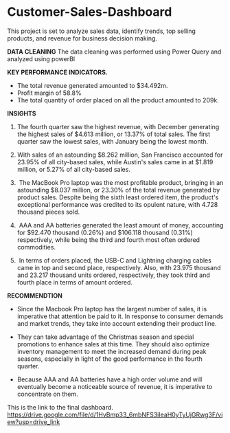 # Customer-Sales-Dashboard

This project is set to analyze sales data, identify trends, top selling products, and revenue for business decision making.

**DATA CLEANING**
The data cleaning was performed using Power Query and analyzed using powerBI

**KEY PERFORMANCE INDICATORS.**
- The total revenue generated amounted to $34.492m.
- Profit margin of 58.8%
- The total quantity of order placed on all the product amounted to 209k.

**INSIGHTS**
1.  The fourth quarter saw the highest revenue, with December generating the highest sales of $4.613 million, or 13.37% of total sales. The first quarter saw the lowest sales, with January being the lowest month.

2.  With sales of an astounding $8.262 million, San Francisco accounted for 23.95% of all city-based sales, while Austin's sales came in at $1.819 million, or 5.27% of all city-based sales.
 
3.  The MacBook Pro laptop was the most profitable product, bringing in an astounding $8.037 million, or 23.30% of the total revenue generated by product sales. Despite being the sixth least ordered item, the product's exceptional performance was credited to its opulent nature, with 4.728 thousand pieces sold.

4.  AAA and AA batteries generated the least amount of money, accounting for $92.470 thousand (0.26%) and $106.118 thousand (0.31%) respectively, while being the third and fourth most often ordered commodities.

5.  In terms of orders placed, the USB-C and Lightning charging cables came in top and second place, respectively. Also, with 23.975 thousand and 23.217 thousand units ordered, respectively, they took third and fourth place in terms of amount ordered.

**RECOMMENDTION**
- Since the Macbook Pro laptop has the largest number of sales, it is imperative that attention be paid to it. In response to consumer demands and market trends, they take into account extending their product line.
  
- They can take advantage of the Christmas season and special promotions to enhance sales at this time. They should also optimize inventory management to meet the increased demand during peak seasons, especially in light of the good performance in the fourth quarter.
  
- Because AAA and AA batteries have a high order volume and will eventually become a noticeable source of revenue, it is imperative to concentrate on them.
  
This is the link to the final dashboard.
  https://drive.google.com/file/d/1HvBmp33_6mbNFS3iIeaH0yTyUjGRwg3F/view?usp=drive_link
